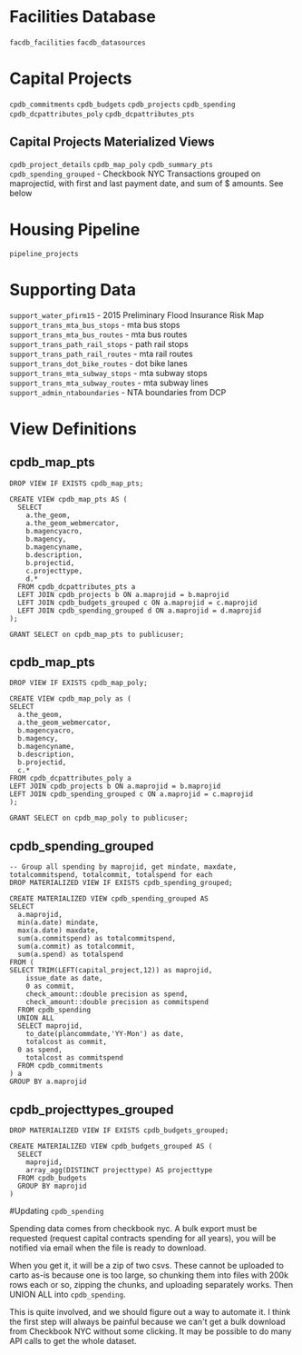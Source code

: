 # Facilities Database
`facdb_facilities`
`facdb_datasources`
# Capital Projects

`cpdb_commitments`
`cpdb_budgets`
`cpdb_projects`
`cpdb_spending`
`cpdb_dcpattributes_poly`
`cpdb_dcpattributes_pts`

## Capital Projects Materialized Views
`cpdb_project_details`
`cpdb_map_poly`
`cpdb_summary_pts`
`cpdb_spending_grouped` - Checkbook NYC Transactions grouped on maprojectid, with first and last payment date, and sum of $ amounts.  See below

# Housing Pipeline
`pipeline_projects`

# Supporting Data
`support_water_pfirm15` - 2015 Preliminary Flood Insurance Risk Map
`support_trans_mta_bus_stops` - mta bus stops
`support_trans_mta_bus_routes` - mta bus routes
`support_trans_path_rail_stops` - path rail stops
`support_trans_path_rail_routes` - mta rail routes
`support_trans_dot_bike_routes` - dot bike lanes
`support_trans_mta_subway_stops` - mta subway stops
`support_trans_mta_subway_routes` - mta subway lines
`support_admin_ntaboundaries` - NTA boundaries from DCP

# View Definitions

## cpdb_map_pts
```
DROP VIEW IF EXISTS cpdb_map_pts;

CREATE VIEW cpdb_map_pts AS (
  SELECT
    a.the_geom,
    a.the_geom_webmercator,
    b.magencyacro,
    b.magency,
    b.magencyname,
    b.description,
    b.projectid,
    c.projecttype,
    d.*
  FROM cpdb_dcpattributes_pts a
  LEFT JOIN cpdb_projects b ON a.maprojid = b.maprojid
  LEFT JOIN cpdb_budgets_grouped c ON a.maprojid = c.maprojid
  LEFT JOIN cpdb_spending_grouped d ON a.maprojid = d.maprojid
);

GRANT SELECT on cpdb_map_pts to publicuser;
```

## cpdb_map_pts
```
DROP VIEW IF EXISTS cpdb_map_poly;

CREATE VIEW cpdb_map_poly as (
SELECT
  a.the_geom,
  a.the_geom_webmercator,
  b.magencyacro,
  b.magency,
  b.magencyname,
  b.description,
  b.projectid,
  c.*
FROM cpdb_dcpattributes_poly a
LEFT JOIN cpdb_projects b ON a.maprojid = b.maprojid
LEFT JOIN cpdb_spending_grouped c ON a.maprojid = c.maprojid
);

GRANT SELECT on cpdb_map_poly to publicuser;

```

## cpdb_spending_grouped
```
-- Group all spending by maprojid, get mindate, maxdate, totalcommitspend, totalcommit, totalspend for each
DROP MATERIALIZED VIEW IF EXISTS cpdb_spending_grouped;

CREATE MATERIALIZED VIEW cpdb_spending_grouped AS
SELECT  
  a.maprojid,
  min(a.date) mindate,
  max(a.date) maxdate,
  sum(a.commitspend) as totalcommitspend,
  sum(a.commit) as totalcommit,
  sum(a.spend) as totalspend
FROM (
SELECT TRIM(LEFT(capital_project,12)) as maprojid,
    issue_date as date,
    0 as commit,
    check_amount::double precision as spend,
    check_amount::double precision as commitspend
  FROM cpdb_spending
  UNION ALL
  SELECT maprojid,
    to_date(plancommdate,'YY-Mon') as date,
    totalcost as commit,
  0 as spend,
    totalcost as commitspend
  FROM cpdb_commitments
) a
GROUP BY a.maprojid
```

## cpdb_projecttypes_grouped
```
DROP MATERIALIZED VIEW IF EXISTS cpdb_budgets_grouped;

CREATE MATERIALIZED VIEW cpdb_budgets_grouped AS (
  SELECT
    maprojid,
    array_agg(DISTINCT projecttype) AS projecttype
  FROM cpdb_budgets
  GROUP BY maprojid
)

```
#Updating `cpdb_spending`

Spending data comes from checkbook nyc.  A bulk export must be requested (request capital contracts spending for all years), you will be notified via email when the file is ready to download.

When you get it, it will be a zip of two csvs.  These cannot be uploaded to carto as-is because one is too large, so chunking them into files with 200k rows each or so, zipping the chunks, and uploading separately works.  Then UNION ALL into `cpdb_spending`.

This is quite involved, and we should figure out a way to automate it.  I think the first step will always be painful because we can't get a bulk download from Checkbook NYC without some clicking.  It may be possible to do many API calls to get the whole dataset.
